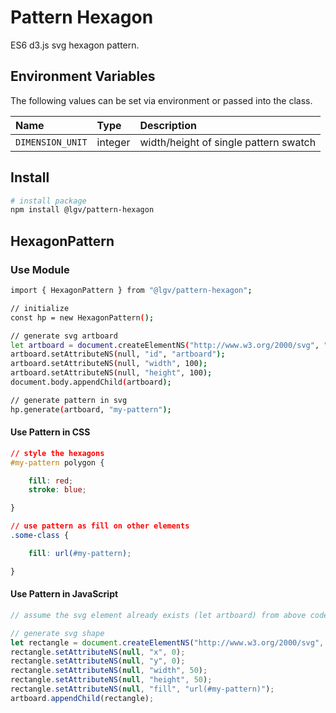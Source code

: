 # Pattern Hexagon

ES6 d3.js svg hexagon pattern.

## Environment Variables

The following values can be set via environment or passed into the class.

| Name | Type | Description |
| :-- | :-- | :-- |
| `DIMENSION_UNIT` | integer | width/height of single pattern swatch |

## Install

```bash
# install package
npm install @lgv/pattern-hexagon
```

## HexagonPattern

### Use Module

```bash
import { HexagonPattern } from "@lgv/pattern-hexagon";

// initialize
const hp = new HexagonPattern();

// generate svg artboard
let artboard = document.createElementNS("http://www.w3.org/2000/svg", "svg");
artboard.setAttributeNS(null, "id", "artboard");
artboard.setAttributeNS(null, "width", 100);
artboard.setAttributeNS(null, "height", 100);
document.body.appendChild(artboard);

// generate pattern in svg
hp.generate(artboard, "my-pattern");
```

#### Use Pattern in CSS

```css
// style the hexagons
#my-pattern polygon {

    fill: red;
    stroke: blue;

}

// use pattern as fill on other elements
.some-class {

    fill: url(#my-pattern);

}
```


#### Use Pattern in JavaScript

```javascript
// assume the svg element already exists (let artboard) from above code for using the module

// generate svg shape
let rectangle = document.createElementNS("http://www.w3.org/2000/svg", "rect");
rectangle.setAttributeNS(null, "x", 0);
rectangle.setAttributeNS(null, "y", 0);
rectangle.setAttributeNS(null, "width", 50);
rectangle.setAttributeNS(null, "height", 50);
rectangle.setAttributeNS(null, "fill", "url(#my-pattern)");
artboard.appendChild(rectangle);
```
